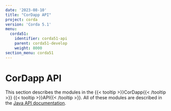 ```yaml
---
date: '2023-08-10'
title: "CorDapp API"
project: corda
version: 'Corda 5.1'
menu:
  corda51:
    identifier: corda51-api
    parent: corda51-develop
    weight: 8000
section_menu: corda51
---
```


# CorDapp API
This section describes the modules in the {{< tooltip >}}CorDapp{{< /tooltip >}} {{< tooltip >}}API{{< /tooltip >}}. All of these modules are described in the <a href="/en/api-ref/corda/5.0/index.html" target="_blank">Java API documentation</a>.
